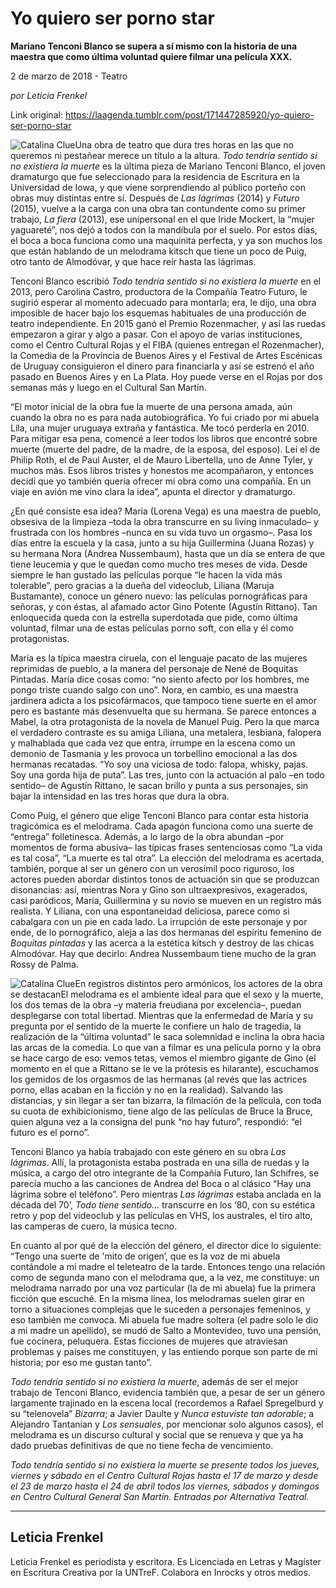 # Yo quiero ser porno star

**Mariano Tenconi Blanco se supera a sí mismo con la historia de una maestra que como última voluntad quiere filmar una película XXX.**

2 de marzo de 2018 - Teatro

_por Leticia Frenkel_

Link original: https://laagenda.tumblr.com/post/171447285920/yo-quiero-ser-porno-star

![Catalina Clue](https://64.media.tumblr.com/fcd40aa773b4c8cd948117b40a406018/tumblr_inline_pk07chC9pl1t6q87u_500.jpg)Una obra de teatro que dura tres horas en las que no queremos ni pestañear merece un título a la altura. *Todo tendría sentido si no existiera la muerte* es la última pieza de Mariano Tenconi Blanco, el joven dramaturgo que fue seleccionado para la residencia de Escritura en la Universidad de Iowa, y que viene sorprendiendo al público porteño con obras muy distintas entre sí. Después de *Las lágrimas* (2014) y *Futuro* (2015), vuelve a la carga con una obra tan contundente como su primer trabajo, *La fiera* (2013), ese unipersonal en el que Iride Mockert, la “mujer yaguareté”, nos dejó a todos con la mandíbula por el suelo. Por estos días, el boca a boca funciona como una maquinita perfecta, y ya son muchos los que están hablando de un melodrama kitsch que tiene un poco de Puig, otro tanto de Almodóvar, y que hace reír hasta las lágrimas.


Tenconi Blanco escribió *Todo tendría sentido si no existiera la muerte* en el 2013, pero Carolina Castro, productora de la Compañía Teatro Futuro, le sugirió esperar al momento adecuado para montarla; era, le dijo, una obra imposible de hacer bajo los esquemas habituales de una producción de teatro independiente. En 2015 ganó el Premio Rozenmacher, y así las ruedas empezaron a girar y algo a pasar. Con el apoyo de varias instituciones, como el Centro Cultural Rojas y el FIBA (quienes entregan el Rozenmacher), la Comedia de la Provincia de Buenos Aires y el Festival de Artes Escénicas de Uruguay consiguieron el dinero para financiarla y así se estrenó el año pasado en Buenos Aires y en La Plata. Hoy puede verse en el Rojas por dos semanas más y luego en el Cultural San Martín. 


“El motor inicial de la obra fue la muerte de una persona amada, aún cuando la obra no es para nada autobiográfica. Yo fui criado por mi abuela Lila, una mujer uruguaya extraña y fantástica. Me tocó perderla en 2010. Para mitigar esa pena, comencé a leer todos los libros que encontré sobre muerte (muerte del padre, de la madre, de la esposa, del esposo). Leí el de Philip Roth, el de Paul Auster, el de Mauro Libertella, uno de Anne Tyler, y muchos más. Esos libros tristes y honestos me acompañaron, y entonces decidí que yo también quería ofrecer mi obra como una compañía. En un viaje en avión me vino clara la idea”, apunta el director y dramaturgo.


¿En qué consiste esa idea? María (Lorena Vega) es una maestra de pueblo, obsesiva de la limpieza –toda la obra transcurre en su living inmaculado– y frustrada con los hombres –nunca en su vida tuvo un orgasmo–. Pasa los días entre la escuela y la casa, junto a su hija Guillermina (Juana Rozas) y su hermana Nora (Andrea Nussembaum), hasta que un día se entera de que tiene leucemia y que le quedan como mucho tres meses de vida. Desde siempre le han gustado las películas porque “le hacen la vida más tolerable”, pero gracias a la dueña del videoclub, Liliana (Maruja Bustamante), conoce un género nuevo: las películas pornográficas para señoras, y con éstas, al afamado actor Gino Potente (Agustín Rittano). Tan enloquecida queda con la estrella superdotada que pide, como última voluntad, filmar una de estas películas porno soft, con ella y él como protagonistas. 


María es la típica maestra ciruela, con el lenguaje pacato de las mujeres reprimidas de pueblo, a la manera del personaje de Nené de Boquitas Pintadas. María dice cosas como: “no siento afecto por los hombres, me pongo triste cuando salgo con uno”. Nora, en cambio, es una maestra jardinera adicta a los psicofármacos, que tampoco tiene suerte en el amor pero es bastante más desenvuelta que su hermana. Se parece entonces a Mabel, la otra protagonista de la novela de Manuel Puig. Pero la que marca el verdadero contraste es su amiga Liliana, una metalera, lesbiana, falopera y malhablada que cada vez que entra, irrumpe en la escena como un demonio de Tasmania y les provoca un torbellino emocional a las dos hermanas recatadas. “Yo soy una viciosa de todo: falopa, whisky, pajas. Soy una gorda hija de puta”. Las tres, junto con la actuación al palo –en todo sentido– de Agustín Rittano, le sacan brillo y punta a sus personajes, sin bajar la intensidad en las tres horas que dura la obra.


Como Puig, el género que elige Tenconi Blanco para contar esta historia tragicómica es el melodrama. Cada apagón funciona como una suerte de “entrega” folletinesca. Además, a lo largo de la obra abundan –por momentos de forma abusiva– las típicas frases sentenciosas como “La vida es tal cosa”, “La muerte es tal otra”. La elección del melodrama es acertada, también, porque al ser un género con un verosímil poco riguroso, los actores pueden abordar distintos tonos de actuación sin que se produzcan disonancias: así, mientras Nora y Gino son ultraexpresivos, exagerados, casi paródicos, María, Guillermina y su novio se mueven en un registro más realista. Y Liliana, con una espontaneidad deliciosa, parece como si cabalgara con un pie en cada lado. La irrupción de este personaje y por ende, de lo pornográfico, aleja a las dos hermanas del espíritu femenino de *Boquitas pintadas* y las acerca a la estética kitsch y destroy de las chicas Almodóvar. Hay que decirlo: Andrea Nussembaum tiene mucho de la gran Rossy de Palma. 


![Catalina Clue](https://64.media.tumblr.com/fcd40aa773b4c8cd948117b40a406018/tumblr_inline_pk07chC9pl1t6q87u_500.jpg)En registros distintos pero armónicos, los actores de la obra se destacanEl melodrama es el ambiente ideal para que el sexo y la muerte, los dos temas de la obra –y materia freudiana por excelencia–, puedan desplegarse con total libertad. Mientras que la enfermedad de María y su pregunta por el sentido de la muerte le confiere un halo de tragedia, la realización de la “última voluntad” le saca solemnidad e inclina la obra hacia las arcas de la comedia. Lo que van a filmar es una película porno y la obra se hace cargo de eso: vemos tetas, vemos el miembro gigante de Gino (el momento en el que a Rittano se le ve la prótesis es hilarante), escuchamos los gemidos de los orgasmos de las hermanas (al revés que las actrices porno, ellas acaban en la ficción y no en la realidad). Salvando las distancias, y sin llegar a ser tan bizarra, la filmación de la película, con toda su cuota de exhibicionismo, tiene algo de las películas de Bruce la Bruce, quien alguna vez a la consigna del punk “no hay futuro”, respondió: “el futuro es el porno”. 


Tenconi Blanco ya había trabajado con este género en su obra *Las lágrimas*. Allí, la protagonista estaba postrada en una silla de ruedas y la música, a cargo del otro integrante de la Compañía Futuro, Ian Schifres, se parecía mucho a las canciones de Andrea del Boca o al clásico “Hay una lágrima sobre el teléfono”. Pero mientras *Las lágrimas* estaba anclada en la década del 70’, *Todo tiene sentido…* transcurre en los ‘80, con su estética retro y pop del videoclub y las películas en VHS, los australes, el tiro alto, las camperas de cuero, la música tecno. 


En cuanto al por qué de la elección del género, el director dice lo siguiente: “Tengo una suerte de 'mito de origen’, que es la voz de mi abuela contándole a mi madre el teleteatro de la tarde. Entonces tengo una relación como de segunda mano con el melodrama que, a la vez, me constituye: un melodrama narrado por una voz particular (la de mi abuela) fue la primera ficción que escuché. En la misma línea, los melodramas suelen girar en torno a situaciones complejas que le suceden a personajes femeninos, y eso también me convoca. Mi abuela fue madre soltera (el padre solo le dio a mi madre un apellido), se mudó de Salto a Montevideo, tuvo una pensión, fue cocinera, peluquera. Estas ficciones de mujeres que atraviesan problemas y países me constituyen, y las entiendo porque son parte de mi historia; por eso me gustan tanto”.


*Todo tendría sentido si no existiera la muerte*, además de ser el mejor trabajo de Tenconi Blanco, evidencia también que, a pesar de ser un género largamente trajinado en la escena local (recordemos a Rafael Spregelburd y su “telenovela” *Bizarra*; a Javier Daulte y *Nunca estuviste tan adorable*; a Alejandro Tantanian y *Los sensuales*, por mencionar solo algunos casos), el melodrama es un discurso cultural y social que se renueva y que ya ha dado pruebas definitivas de que no tiene fecha de vencimiento.


  
  
*Todo tendría sentido si no existiera la muerte se presente todos los jueves, viernes y sábado en el Centro Cultural Rojas hasta el 17 de marzo y desde el 23 de marzo hasta el 24 de abril todos los viernes, sábados y domingos en Centro Cultural General San Martín. Entradas por Alternativa Teatral.*



---

 Leticia Frenkel
----------------

 Leticia Frenkel es periodista y escritora. Es Licenciada en Letras y Magíster en Escritura Creativa por la UNTreF. Colabora en Inrocks y otros medios.
 

